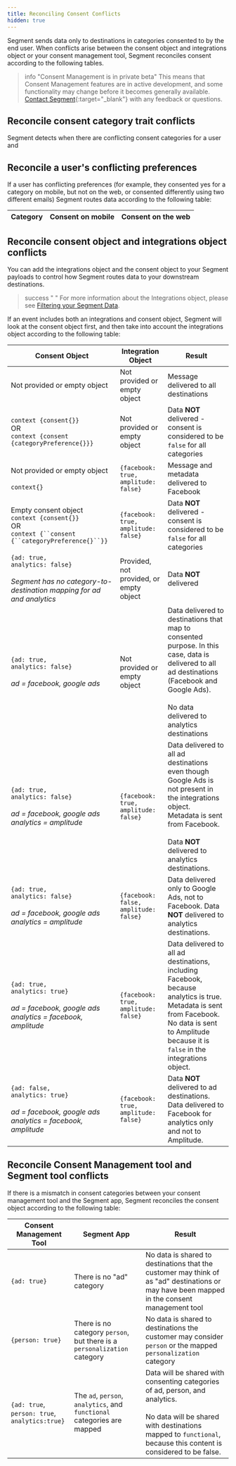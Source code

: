 ```yaml
---
title: Reconciling Consent Conflicts
hidden: true
---
```


Segment sends data only to destinations in categories consented to by the end user. When conflicts arise between the consent object and integrations object or your consent management tool, Segment reconciles consent according to the following tables.

> info "Consent Management is in private beta"
> This means that Consent Management features are in active development, and some functionality may change before it becomes generally available. [Contact Segment](https://segment.com/help/contact/){:target="_blank"} with any feedback or questions.

## Reconcile consent category trait conflicts

Segment detects when there are conflicting consent categories for a user and 

<!--- ask Emma about table/edge cases --->

## Reconcile a user's conflicting preferences

If a user has conflicting preferences (for example, they consented yes for a category on mobile, but not on the web, or consented differently using two different emails) Segment routes data according to the following table:

| Category | Consent on mobile | Consent on the web |
| -------- | ----------------- | ------------------ | 

<!--- can you treat mobile/web data differently? -->

## Reconcile consent object and integrations object conflicts

You can add the integrations object and the consent object to your Segment payloads to control how Segment routes data to your downstream destinations. 

> success " "
> For more information about the Integrations object, please see [Filtering your Segment Data](/docs/guides/filtering-data/#filtering-with-the-integrations-object).

If an event includes both an integrations and consent object, Segment will look at the consent object first, and then take into account the integrations object according to the following table:


| Consent Object                                                                                                  | Integration Object                          | Result |
| --------------------------------------------------------------------------------------------------------------- | ------------------------------------------- | ------ |
| Not provided or empty object                                                                                    | Not provided or empty object                | Message delivered to all destinations |
| `context {consent{}}` <br> OR <br> `context {consent {categoryPreference{}}}`                 | Not provided or empty object | Data **NOT** delivered - consent is considered to be `false` for all categories |
| Not provided or empty object <br><br> `context{}`                                                                   | `{facebook: true,`<br>`amplitude: false}`   | Message and metadata delivered to Facebook |
| Empty consent object <br>`context {consent{}}` <br> OR <br> `context {``consent {``categoryPreference{}``}}`     | `{facebook: true,`<br>`amplitude: false}` | Data **NOT** delivered - consent is considered to be `false` for all categories |
| `{ad: true,` <br>`analytics: false}`<br> <br>_Segment has no category-to-destination mapping for ad and analytics_ | Provided, not provided, or empty object | Data **NOT** delivered |
| `{ad: true,` <br>`analytics: false}`<br> <br>_ad = facebook, google ads_ <br>                                   | Not provided or empty object                | Data delivered to destinations that map to consented purpose. In this case, data is delivered to all ad destinations (Facebook and Google Ads).<br><br> No data delivered to analytics destinations |
| `{ad: true,` <br>`analytics: false}`<br><br>_ad = facebook, google ads_ <br> _analytics = amplitude_ | `{facebook: true,`<br>`amplitude: false}` | Data delivered to all ad destinations even though Google Ads is not present in the integrations object.<br> Metadata is sent from Facebook. <br><br> Data **NOT** delivered to analytics destinations. |
| `{ad: true,` <br>`analytics: false}`<br><br>_ad = facebook, google ads_ <br> _analytics = amplitude_  | `{facebook: false,`<br>`amplitude: false}` | Data delivered only to Google Ads, not to Facebook. Data **NOT** delivered to analytics destinations. |
| `{ad: true,` <br>`analytics: true}`<br><br>_ad = facebook, google ads_ <br> _analytics = facebook, amplitude_ | `{facebook: true,`<br>`amplitude: false}` | Data delivered to all ad destinations, including Facebook, because analytics is true. <br> Metadata is sent from Facebook. <br> No data is sent to Amplitude because it is `false` in the integrations object. |
| `{ad: false,` <br>`analytics: true}` <br><br>_ad = facebook, google ads_ <br> _analytics = facebook, amplitude_ | `{facebook: true,`<br>`amplitude: false}` | Data **NOT** delivered to ad destinations. Data delivered to Facebook for analytics only and not to Amplitude. |


## Reconcile Consent Management tool and Segment tool conflicts

If there is a mismatch in consent categories between your consent management tool and the Segment app, Segment reconciles the consent object according to the following table:

| Consent Management Tool                                | Segment App                                                              | Result |
| ------------------------------------------------------ | ------------------------------------------------------------------------ | ------ |
| `{ad: true}`                                           | There is no "ad" category                                                | No data is shared to destinations that the customer may think of as "ad" destinations or may have been mapped in the consent management tool |
| `{person: true}`                                       | There is no category `person`, but there is a `personalization` category | No data is shared to destinations the customer may consider `person` or the mapped `personalization` category |
| `{ad: true`, <br>`person: true`,<br> `analytics:true}` | The `ad`, `person`, `analytics`, and `functional` categories are mapped  | Data will be shared with consenting categories of ad, person, and analytics. <br><br>No data will be shared with destinations mapped to `functional`, because this content is considered to be false. |

